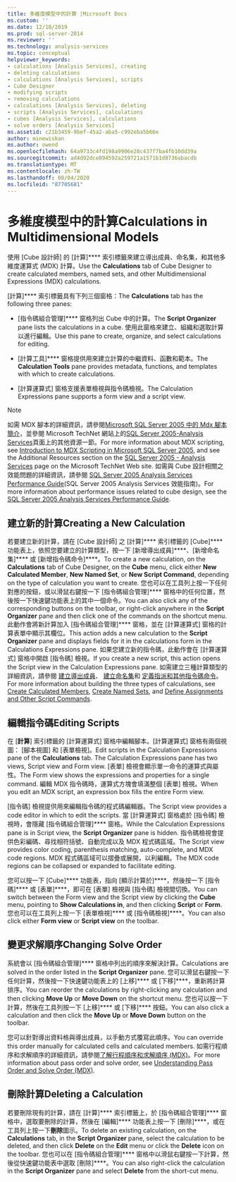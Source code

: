 ```yaml
---
title: 多維度模型中的計算 |Microsoft Docs
ms.custom: ''
ms.date: 12/10/2019
ms.prod: sql-server-2014
ms.reviewer: ''
ms.technology: analysis-services
ms.topic: conceptual
helpviewer_keywords:
- calculations [Analysis Services], creating
- deleting calculations
- calculations [Analysis Services], scripts
- Cube Designer
- modifying scripts
- removing calculations
- calculations [Analysis Services], deleting
- scripts [Analysis Services], calculations
- cubes [Analysis Services], calculations
- solve orders [Analysis Services]
ms.assetid: c21b3459-9bef-45a2-aba5-c992eba5b66e
author: minewiskan
ms.author: owend
ms.openlocfilehash: 64a9733c4fd198a9906e28c437f7ba4fb10dd39a
ms.sourcegitcommit: ad4d92dce894592a259721a1571b1d8736abacdb
ms.translationtype: MT
ms.contentlocale: zh-TW
ms.lasthandoff: 08/04/2020
ms.locfileid: "87705681"
---
```

# <a name="calculations-in-multidimensional-models"></a><span data-ttu-id="2480d-102">多維度模型中的計算</span><span class="sxs-lookup"><span data-stu-id="2480d-102">Calculations in Multidimensional Models</span></span>
  <span data-ttu-id="2480d-103">使用 [Cube 設計師] 的 [計算]\*\*\*\* 索引標籤來建立導出成員、命名集，和其他多維度運算式 (MDX) 計算。</span><span class="sxs-lookup"><span data-stu-id="2480d-103">Use the **Calculations** tab of Cube Designer to create calculated members, named sets, and other Multidimensional Expressions (MDX) calculations.</span></span>  
  
 <span data-ttu-id="2480d-104">[計算]\*\*\*\* 索引標籤具有下列三個窗格：</span><span class="sxs-lookup"><span data-stu-id="2480d-104">The **Calculations** tab has the following three panes:</span></span>  
  
-   <span data-ttu-id="2480d-105">[指令碼組合管理]\*\*\*\* 窗格列出 Cube 中的計算。</span><span class="sxs-lookup"><span data-stu-id="2480d-105">The **Script Organizer** pane lists the calculations in a cube.</span></span> <span data-ttu-id="2480d-106">使用此窗格來建立、組織和選取計算以進行編輯。</span><span class="sxs-lookup"><span data-stu-id="2480d-106">Use this pane to create, organize, and select calculations for editing.</span></span>  
  
-   <span data-ttu-id="2480d-107">[計算工具]\*\*\*\* 窗格提供用來建立計算的中繼資料、函數和範本。</span><span class="sxs-lookup"><span data-stu-id="2480d-107">The **Calculation Tools** pane provides metadata, functions, and templates with which to create calculations.</span></span>  
  
-   <span data-ttu-id="2480d-108">[計算運算式] 窗格支援表單檢視與指令碼檢視。</span><span class="sxs-lookup"><span data-stu-id="2480d-108">The Calculation Expressions pane supports a form view and a script view.</span></span>  
  
> [!NOTE]  
>  <span data-ttu-id="2480d-109">如需 MDX 腳本的詳細資訊，請參閱[Microsoft SQL Server 2005 中的 Mdx 腳本簡介](https://go.microsoft.com/fwlink/?LinkId=81892)，並參閱 Microsoft TechNet 網站上的[SQL Server 2005-Analysis Services](https://go.microsoft.com/fwlink/?LinkId=80853)頁面上的其他資源一節。</span><span class="sxs-lookup"><span data-stu-id="2480d-109">For more information about MDX scripting, see [Introduction to MDX Scripting in Microsoft SQL Server 2005](https://go.microsoft.com/fwlink/?LinkId=81892), and see the Additional Resources section on the [SQL Server 2005 - Analysis Services](https://go.microsoft.com/fwlink/?LinkId=80853) page on the Microsoft TechNet Web site.</span></span> <span data-ttu-id="2480d-110">如需與 Cube 設計相關之效能問題的詳細資訊，請參閱 [SQL Server 2005 Analysis Services Performance Guide](https://download.microsoft.com/download/8/5/e/85eea4fa-b3bb-4426-97d0-7f7151b2011c/ssas2005perfguide.doc)(SQL Server 2005 Analysis Services 效能指南)。</span><span class="sxs-lookup"><span data-stu-id="2480d-110">For more information about performance issues related to cube design, see the [SQL Server 2005 Analysis Services Performance Guide](https://download.microsoft.com/download/8/5/e/85eea4fa-b3bb-4426-97d0-7f7151b2011c/ssas2005perfguide.doc).</span></span>  
  
## <a name="creating-a-new-calculation"></a><span data-ttu-id="2480d-111">建立新的計算</span><span class="sxs-lookup"><span data-stu-id="2480d-111">Creating a New Calculation</span></span>  
 <span data-ttu-id="2480d-112">若要建立新的計算，請在 [Cube 設計師] 之 [計算]\*\*\*\* 索引標籤的 [Cube]\*\*\*\* 功能表上，依照您要建立的計算類型，按一下 [新增導出成員]\*\*\*\*、[新增命名集]\*\*\*\* 或 [新增指令碼命令]\*\*\*\*。</span><span class="sxs-lookup"><span data-stu-id="2480d-112">To create a new calculation, on the **Calculations** tab of Cube Designer, on the **Cube** menu, click either **New Calculated Member**, **New Named Set**, or **New Script Command**, depending on the type of calculation you want to create.</span></span> <span data-ttu-id="2480d-113">您也可以在工具列上按一下任何對應的按鈕，或以滑鼠右鍵按一下 [指令碼組合管理]\*\*\*\* 窗格中的任何位置，然後按一下快速鍵功能表上的其中一個命令。</span><span class="sxs-lookup"><span data-stu-id="2480d-113">You can also click any of the corresponding buttons on the toolbar, or right-click anywhere in the **Script Organizer** pane and then click one of the commands on the shortcut menu.</span></span> <span data-ttu-id="2480d-114">此動作會將新計算加入 [指令碼組合管理]\*\*\*\* 窗格，並在 [計算運算式] 窗格的計算表單中顯示其欄位。</span><span class="sxs-lookup"><span data-stu-id="2480d-114">This action adds a new calculation to the **Script Organizer** pane and displays fields for it in the calculations form in the Calculations Expressions pane.</span></span> <span data-ttu-id="2480d-115">如果您建立新的指令碼，此動作會在 [計算運算式] 窗格中開啟 [指令碼] 檢視。</span><span class="sxs-lookup"><span data-stu-id="2480d-115">If you create a new script, this action opens the Script view in the Calculation Expressions pane.</span></span> <span data-ttu-id="2480d-116">如需建立三種計算類型的詳細資訊，請參閱 [建立導出成員](create-calculated-members.md)、 [建立命名集](create-named-sets.md)和 [定義指派和其他指令碼命令](define-assignments-and-other-script-commands.md)。</span><span class="sxs-lookup"><span data-stu-id="2480d-116">For more information about building the three types of calculations, see [Create Calculated Members](create-calculated-members.md), [Create Named Sets](create-named-sets.md), and [Define Assignments and Other Script Commands](define-assignments-and-other-script-commands.md).</span></span>  
  
## <a name="editing-scripts"></a><span data-ttu-id="2480d-117">編輯指令碼</span><span class="sxs-lookup"><span data-stu-id="2480d-117">Editing Scripts</span></span>  
 <span data-ttu-id="2480d-118">在 [**計算**] 索引標籤的 [計算運算式] 窗格中編輯腳本。[計算運算式] 窗格有兩個視圖： [腳本視圖] 和 [表單檢視]。</span><span class="sxs-lookup"><span data-stu-id="2480d-118">Edit scripts in the Calculation Expressions pane of the **Calculations** tab. The Calculation Expressions pane has two views, Script view and Form view.</span></span> <span data-ttu-id="2480d-119">[表單] 檢視會顯示單一命令的運算式與屬性。</span><span class="sxs-lookup"><span data-stu-id="2480d-119">The Form view shows the expressions and properties for a single command.</span></span> <span data-ttu-id="2480d-120">編輯 MDX 指令碼時，運算式方塊會填滿整個 [表單] 檢視。</span><span class="sxs-lookup"><span data-stu-id="2480d-120">When you edit an MDX script, an expression box fills the entire Form view.</span></span>  
  
 <span data-ttu-id="2480d-121">[指令碼] 檢視提供用來編輯指令碼的程式碼編輯器。</span><span class="sxs-lookup"><span data-stu-id="2480d-121">The Script view provides a code editor in which to edit the scripts.</span></span> <span data-ttu-id="2480d-122">當 [計算運算式] 窗格處於 [指令碼] 檢視時，會隱藏 [指令碼組合管理]\*\*\*\* 窗格。</span><span class="sxs-lookup"><span data-stu-id="2480d-122">While the Calculation Expressions pane is in Script view, the **Script Organizer** pane is hidden.</span></span> <span data-ttu-id="2480d-123">指令碼檢視會提供色彩編碼、尋找相符括號、自動完成以及 MDX 程式碼區域。</span><span class="sxs-lookup"><span data-stu-id="2480d-123">The Script view provides color coding, parenthesis matching, auto-complete, and MDX code regions.</span></span> <span data-ttu-id="2480d-124">MDX 程式碼區域可以摺疊或展開，以利編輯。</span><span class="sxs-lookup"><span data-stu-id="2480d-124">The MDX code regions can be collapsed or expanded to facilitate editing.</span></span>  
  
 <span data-ttu-id="2480d-125">您可以按一下 [Cube]\*\*\*\* 功能表，指向 [顯示計算於]\*\*\*\*，然後按一下 [指令碼]\*\*\*\* 或 [表單]\*\*\*\*，即可在 [表單] 檢視與 [指令碼] 檢視間切換。</span><span class="sxs-lookup"><span data-stu-id="2480d-125">You can switch between the Form view and the Script view by clicking the **Cube** menu, pointing to **Show Calculations in**, and then clicking **Script** or **Form**.</span></span> <span data-ttu-id="2480d-126">您也可以在工具列上按一下 [表單檢視]\*\*\*\* 或 [指令碼檢視]\*\*\*\*。</span><span class="sxs-lookup"><span data-stu-id="2480d-126">You can also click either **Form view** or **Script view** on the toolbar.</span></span>  
  
## <a name="changing-solve-order"></a><span data-ttu-id="2480d-127">變更求解順序</span><span class="sxs-lookup"><span data-stu-id="2480d-127">Changing Solve Order</span></span>  
 <span data-ttu-id="2480d-128">系統會以 [指令碼組合管理]\*\*\*\* 窗格中列出的順序來解決計算。</span><span class="sxs-lookup"><span data-stu-id="2480d-128">Calculations are solved in the order listed in the **Script Organizer** pane.</span></span> <span data-ttu-id="2480d-129">您可以滑鼠右鍵按一下任何計算，然後按一下快速鍵功能表上的 [上移]\*\*\*\* 或 [下移]\*\*\*\*，重新將計算排序。</span><span class="sxs-lookup"><span data-stu-id="2480d-129">You can reorder the calculations by right-clicking any calculation and then clicking **Move Up** or **Move Down** on the shortcut menu.</span></span> <span data-ttu-id="2480d-130">您也可以按一下計算，然後在工具列按一下 [上移]\*\*\*\* 或 [下移]\*\*\*\* 按鈕。</span><span class="sxs-lookup"><span data-stu-id="2480d-130">You can also click a calculation and then click the **Move Up** or **Move Down** button on the toolbar.</span></span>  
  
 <span data-ttu-id="2480d-131">您可以針對導出資料格與導出成員，以手動方式覆寫此順序。</span><span class="sxs-lookup"><span data-stu-id="2480d-131">You can override this order manually for calculated cells and calculated members.</span></span> <span data-ttu-id="2480d-132">如需行程順序和求解順序的詳細資訊，請參閱[了解行程順序和求解順序 &#40;MDX&#41;](mdx/mdx-data-manipulation-understanding-pass-order-and-solve-order.md)。</span><span class="sxs-lookup"><span data-stu-id="2480d-132">For more information about pass order and solve order, see [Understanding Pass Order and Solve Order &#40;MDX&#41;](mdx/mdx-data-manipulation-understanding-pass-order-and-solve-order.md).</span></span>  
  
## <a name="deleting-a-calculation"></a><span data-ttu-id="2480d-133">刪除計算</span><span class="sxs-lookup"><span data-stu-id="2480d-133">Deleting a Calculation</span></span>  
 <span data-ttu-id="2480d-134">若要刪除現有的計算，請在 [計算]\*\*\*\* 索引標籤上，於 [指令碼組合管理]\*\*\*\* 窗格中，選取要刪除的計算，然後在 [編輯]\*\*\*\* 功能表上按一下 [刪除]\*\*\*\*，或在工具列上按一下**刪除**圖示。</span><span class="sxs-lookup"><span data-stu-id="2480d-134">To delete an existing calculation, on the **Calculations** tab, in the **Script Organizer** pane, select the calculation to be deleted, and then click **Delete** on the **Edit** menu or click the **Delete** icon on the toolbar.</span></span> <span data-ttu-id="2480d-135">您也可以在 [指令碼組合管理]\*\*\*\* 窗格中以滑鼠右鍵按一下計算，然後從快速鍵功能表中選取 [刪除]\*\*\*\*。</span><span class="sxs-lookup"><span data-stu-id="2480d-135">You can also right-click the calculation in the **Script Organizer** pane and select **Delete** from the short-cut menu.</span></span>  
  
  
